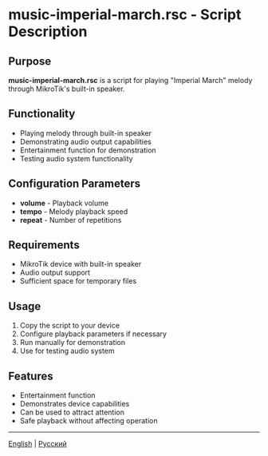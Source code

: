 # music-imperial-march.rsc - Script Description

## Purpose
**music-imperial-march.rsc** is a script for playing "Imperial March" melody through MikroTik's built-in speaker.

## Functionality
- Playing melody through built-in speaker
- Demonstrating audio output capabilities
- Entertainment function for demonstration
- Testing audio system functionality

## Configuration Parameters
- **volume** - Playback volume
- **tempo** - Melody playback speed
- **repeat** - Number of repetitions

## Requirements
- MikroTik device with built-in speaker
- Audio output support
- Sufficient space for temporary files

## Usage
1. Copy the script to your device
2. Configure playback parameters if necessary
3. Run manually for demonstration
4. Use for testing audio system

## Features
- Entertainment function
- Demonstrates device capabilities
- Can be used to attract attention
- Safe playback without affecting operation

---
[English](music-imperial-march_DESCRIPTION_EN.md) | [Русский](music-imperial-march_DESCRIPTION.md)
